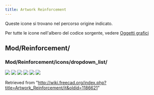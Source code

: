 ```yaml
---
title: Artwork Reinforcement
---
```

Queste icone si trovano nel percorso origine indicato.

Per tutte le icone nell'albero del codice sorgente, vedere [Oggetti grafici](/Artwork/it "Artwork/it")

## Mod/Reinforcement/

### Mod/Reinforcement/icons/dropdown\_list/

![](/images/Arch_Rebar_Straight.svg)
![](/images/Arch_Rebar_UShape.svg)
![](/images/Arch_Rebar_LShape.svg)
![](/images/Arch_Rebar_BentShape.svg)
![](/images/Arch_Rebar_Stirrup.svg)
![](/images/Arch_Rebar_Helical.svg)

Retrieved from "<http://wiki.freecad.org/index.php?title=Artwork_Reinforcement/it&oldid=1186621>"